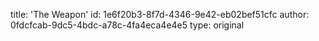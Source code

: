 title: 'The Weapon'
id: 1e6f20b3-8f7d-4346-9e42-eb02bef51cfc
author: 0fdcfcab-9dc5-4bdc-a78c-4fa4eca4e4e5
type: original

